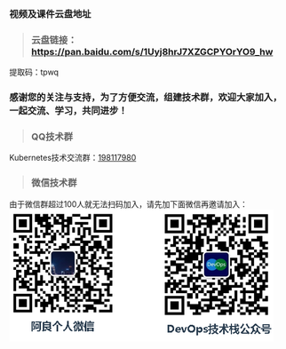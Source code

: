 ### 视频及课件云盘地址
>### 云盘链接：https://pan.baidu.com/s/1Uyj8hrJ7XZGCPYOrYO9_hw 
提取码：tpwq 

### 感谢您的关注与支持，为了方便交流，组建技术群，欢迎大家加入，一起交流、学习，共同进步！
>### QQ技术群
Kubernetes技术交流群：[198117980](https://shang.qq.com/wpa/qunwpa?idkey=ce9e33016ab0a7dd22a36d8bc33ae4c6c91c937b4a0d8daeffef22a825fce579)
>### 微信技术群
由于微信群超过100人就无法扫码加入，请先加下面微信再邀请加入：
![avatar](https://github.com/lizhenliang/Shell-Python-Document/blob/master/%E8%81%94%E7%B3%BB%E6%96%B9%E5%BC%8F.png)
